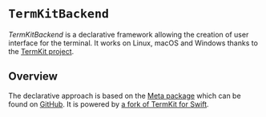 # ``TermKitBackend``

_TermKitBackend_ is a declarative framework allowing the creation of user interface for the terminal. It works on Linux, macOS and Windows thanks to the [TermKit project](https://github.com/migueldeicaza/TermKit).

## Overview

The declarative approach is based on the [Meta package](https://aparokshaui.github.io/meta/) which can be found on [GitHub](https://github.com/AparokshaUI/Meta).
It is powered by [a fork of TermKit for Swift](https://github.com/david-swift/TermKit).
